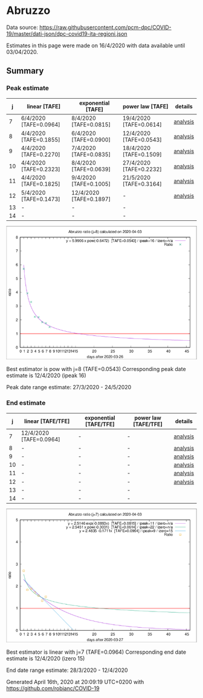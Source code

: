 # Abruzzo


Data source: https://raw.githubusercontent.com/pcm-dpc/COVID-19/master/dati-json/dpc-covid19-ita-regioni.json

Estimates in this page were made on 16/4/2020 with data available until 03/04/2020.


## Summary 

### Peak estimate 
|j|linear [TAFE]|exponential [TAFE]|power law [TAFE]|details|
|---|----|-----------|---------|-------|
|7|6/4/2020 [TAFE=0.0964]|8/4/2020 [TAFE=0.0815]|19/4/2020 [TAFE=0.0614]|[analysis](COVID-19_abruzzo_j7_2020-04-03.md)|
|8|4/4/2020 [TAFE=0.1855]|6/4/2020 [TAFE=0.0900]|12/4/2020 [TAFE=0.0543]|[analysis](COVID-19_abruzzo_j8_2020-04-03.md)|
|9|4/4/2020 [TAFE=0.2270]|7/4/2020 [TAFE=0.0835]|18/4/2020 [TAFE=0.1509]|[analysis](COVID-19_abruzzo_j9_2020-04-03.md)|
|10|4/4/2020 [TAFE=0.2323]|8/4/2020 [TAFE=0.0639]|27/4/2020 [TAFE=0.2232]|[analysis](COVID-19_abruzzo_j10_2020-04-03.md)|
|11|4/4/2020 [TAFE=0.1825]|9/4/2020 [TAFE=0.1005]|21/5/2020 [TAFE=0.3164]|[analysis](COVID-19_abruzzo_j11_2020-04-03.md)|
|12|5/4/2020 [TAFE=0.1473]|12/4/2020 [TAFE=0.1897]|-|[analysis](COVID-19_abruzzo_j12_2020-04-03.md)|
|13|-|-|-||
|14|-|-|-||

![best peak estimate](COVID-19_abruzzo_j8_2020-04-03.png)

Best estimator is pow with j=8 (TAFE=0.0543)
Corresponding peak date estimate is 12/4/2020 (ipeak 16)


Peak date range estimate: 27/3/2020 - 24/5/2020

### End estimate 
|j|linear [TAFE/TFE]|exponential [TAFE/TFE]|power law [TAFE/TFE]|details|
|---|----|-----------|---------|-------|
|7|12/4/2020 [TAFE=0.0964]|-|-|[analysis](COVID-19_abruzzo_j7_2020-04-03.md)|
|8|-|-|-|[analysis](COVID-19_abruzzo_j8_2020-04-03.md)|
|9|-|-|-|[analysis](COVID-19_abruzzo_j9_2020-04-03.md)|
|10|-|-|-|[analysis](COVID-19_abruzzo_j10_2020-04-03.md)|
|11|-|-|-|[analysis](COVID-19_abruzzo_j11_2020-04-03.md)|
|12|-|-|-|[analysis](COVID-19_abruzzo_j12_2020-04-03.md)|
|13|-|-|-||
|14|-|-|-||

![best zero estimate](COVID-19_abruzzo_j7_2020-04-03.png)

Best estimator is linear with j=7 (TAFE=0.0964)
Corresponding end date estimate is 12/4/2020 (izero 15)


End date range estimate: 28/3/2020 - 12/4/2020

Generated April 16th, 2020 at 20:09:19 UTC+0200 with https://github.com/robianc/COVID-19
